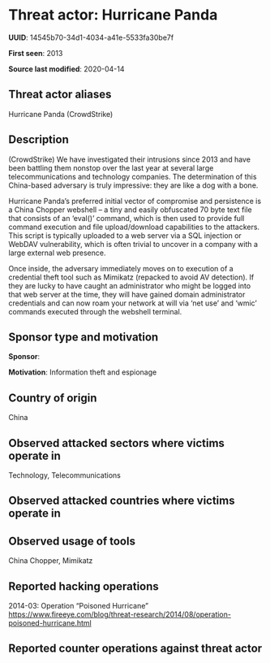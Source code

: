 # Threat actor: Hurricane Panda

**UUID**: 14545b70-34d1-4034-a41e-5533fa30be7f

**First seen**: 2013

**Source last modified**: 2020-04-14

## Threat actor aliases

Hurricane Panda (CrowdStrike)

## Description

(CrowdStrike) We have investigated their intrusions since 2013 and have been battling them nonstop over the last year at several large telecommunications and technology companies. The determination of this China-based adversary is truly impressive: they are like a dog with a bone.

Hurricane Panda’s preferred initial vector of compromise and persistence is a China Chopper webshell – a tiny and easily obfuscated 70 byte text file that consists of an ‘eval()’ command, which is then used to provide full command execution and file upload/download capabilities to the attackers. This script is typically uploaded to a web server via a SQL injection or WebDAV vulnerability, which is often trivial to uncover in a company with a large external web presence.

Once inside, the adversary immediately moves on to execution of a credential theft tool such as Mimikatz (repacked to avoid AV detection). If they are lucky to have caught an administrator who might be logged into that web server at the time, they will have gained domain administrator credentials and can now roam your network at will via ‘net use’ and ‘wmic’ commands executed through the webshell terminal.

## Sponsor type and motivation

**Sponsor**: 

**Motivation**: Information theft and espionage


## Country of origin

China

## Observed attacked sectors where victims operate in

Technology, Telecommunications

## Observed attacked countries where victims operate in



## Observed usage of tools

China Chopper, Mimikatz

## Reported hacking operations

2014-03: Operation “Poisoned Hurricane”
https://www.fireeye.com/blog/threat-research/2014/08/operation-poisoned-hurricane.html

## Reported counter operations against threat actor





